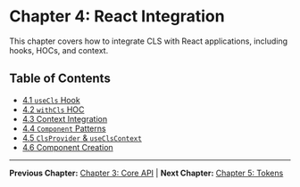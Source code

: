 # Chapter 4: React Integration

This chapter covers how to integrate CLS with React applications, including hooks, HOCs, and context.

## Table of Contents

- [4.1 `useCls` Hook](./4.1-usecls-hook.md)
- [4.2 `withCls` HOC](./4.2-withcls-hoc.md)
- [4.3 Context Integration](./4.3-context-integration.md)
- [4.4 `Component` Patterns](./4.4-component-patterns.md)
- [4.5 `ClsProvider` & `useClsContext`](./4.5-clsprovider-useclscontext.md)
- [4.6 Component Creation](./4.6-component-creation.md)

---

**Previous Chapter:** [Chapter 3: Core API](../03-core-api/index.md) | **Next Chapter:** [Chapter 5: Tokens](../05-tokens/index.md)
